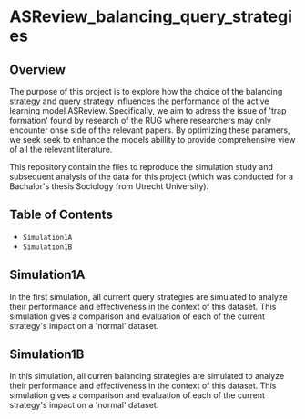 # ASReview_balancing_query_strategies

## Overview

The purpose of this project is to explore how the choice of the balancing strategy and query strategy influences the performance of the active learning model ASReview. Specifically, we aim to adress the issue of 'trap formation' found by research of the RUG where researchers may only encounter onse side of the relevant papers. By optimizing these paramers, we seek seek to enhance the models abillity to provide comprehensive view of all the relevant literature. 

This repository contain the files to reproduce the simulation study and subsequent analysis of the data for this project (which was conducted for a Bachalor's thesis Sociology from Utrecht University). 

## Table of Contents

- ```Simulation1A```
- ```Simulation1B```

## Simulation1A

In the first simulation, all current query strategies are simulated to analyze their performance and effectiveness in the context of this dataset. This simulation gives a comparison and evaluation of each of the current strategy's impact on a 'normal' dataset. 

## Simulation1B

In this simulation, all curren balancing strategies are simulated to analyze their performance and effectiveness in the context of this dataset. This simulation gives a comparison and evaluation of each of the current strategy's impact on a 'normal' dataset. 

